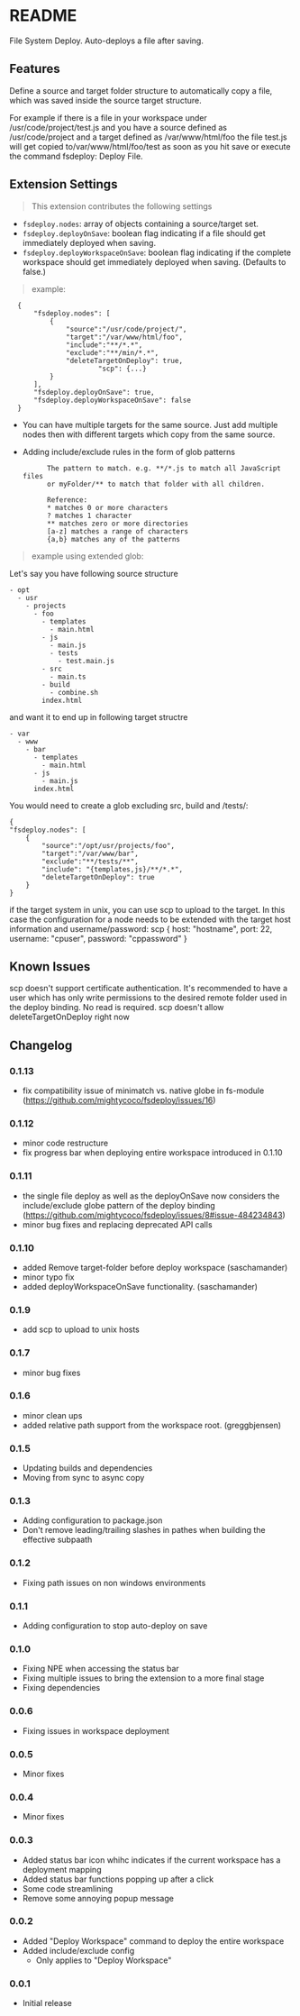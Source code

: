 # README

File System Deploy. Auto-deploys a file after saving.

## Features
Define a source and target folder structure to automatically copy a file, which was saved inside the source target structure.

For example if there is a file in your workspace under /usr/code/project/test.js and you have a source defined as /usr/code/project and a target defined as /var/www/html/foo the file test.js will get copied to/var/www/html/foo/test as soon as you hit save or execute the command fsdeploy: Deploy File.



## Extension Settings
> This extension contributes the following settings

* `fsdeploy.nodes`: array of objects containing a source/target set.
* `fsdeploy.deployOnSave`: boolean flag indicating if a file should get immediately deployed when saving. 
* `fsdeploy.deployWorkspaceOnSave`: boolean flag indicating if the complete workspace should get immediately deployed when saving. (Defaults to false.)

> example:

      {
          "fsdeploy.nodes": [
              {
                  "source":"/usr/code/project/",
                  "target":"/var/www/html/foo",
                  "include":"**/*.*",
                  "exclude":"**/min/*.*",
                  "deleteTargetOnDeploy": true,
        				  "scp": {...}
              }
          ],
          "fsdeploy.deployOnSave": true,
          "fsdeploy.deployWorkspaceOnSave": false
      }

- You can have multiple targets for the same source. 
  Just add multiple nodes then with different targets which copy from the same source.
- Adding include/exclude rules in the form of glob patterns


            The pattern to match. e.g. **/*.js to match all JavaScript files 
            or myFolder/** to match that folder with all children.

            Reference:
            * matches 0 or more characters
            ? matches 1 character
            ** matches zero or more directories
            [a-z] matches a range of characters
            {a,b} matches any of the patterns


> example using extended glob:

Let's say you have following source structure
```
- opt
  - usr
    - projects
      - foo
        - templates
          - main.html
        - js
          - main.js
          - tests
            - test.main.js
        - src
          - main.ts
        - build
          - combine.sh
        index.html
```

and want it to end up in following target structre
```
- var
  - www
    - bar
      - templates
        - main.html
      - js
        - main.js
      index.html
```

You would need to create a glob excluding src, build and /tests/:

    {
    "fsdeploy.nodes": [
        {
            "source":"/opt/usr/projects/foo",
            "target":"/var/www/bar",
            "exclude":"**/tests/**",
            "include": "{templates,js}/**/*.*",
            "deleteTargetOnDeploy": true
        }
    }

if the target system in unix, you can use scp to upload to the target. In this case the configuration for a node needs to be extended with the target host information and username/password:
scp {
	host: "hostname",
	port: 22,
	username: "cpuser",
	password: "cppassword"
}

## Known Issues
scp doesn't support certificate authentication. It's recommended to have a user which has only write permissions to the desired remote folder used in the deploy binding. No read is required.
scp doesn't allow deleteTargetOnDeploy right now

## Changelog

### 0.1.13
- fix compatibility issue of minimatch vs. native globe in fs-module (https://github.com/mightycoco/fsdeploy/issues/16)

### 0.1.12
- minor code restructure
- fix progress bar when deploying entire workspace introduced in 0.1.10

### 0.1.11
- the single file deploy as well as the deployOnSave now considers the include/exclude globe pattern of the deploy binding (https://github.com/mightycoco/fsdeploy/issues/8#issue-484234843)
- minor bug fixes and replacing deprecated API calls

### 0.1.10
- added Remove target-folder before deploy workspace (saschamander)
- minor typo fix
- added deployWorkspaceOnSave functionality. (saschamander)

### 0.1.9
- add scp to upload to unix hosts

### 0.1.7
- minor bug fixes

### 0.1.6
- minor clean ups
- added relative path support from the workspace root. (greggbjensen)

### 0.1.5
- Updating builds and dependencies
- Moving from sync to async copy

### 0.1.3
- Adding configuration to package.json
- Don't remove leading/trailing slashes in pathes when building the effective subpaath

### 0.1.2
- Fixing path issues on non windows environments

### 0.1.1
- Adding configuration to stop auto-deploy on save

### 0.1.0
- Fixing NPE when accessing the status bar
- Fixing multiple issues to bring the extension to a more final stage
- Fixing dependencies

### 0.0.6
- Fixing issues in workspace deployment

### 0.0.5
- Minor fixes

### 0.0.4
- Minor fixes

### 0.0.3

- Added status bar icon whihc indicates if the current workspace has a deployment mapping
- Added status bar functions popping up after a click
- Some code streamlining
- Remove some annoying popup message

### 0.0.2

- Added "Deploy Workspace" command to deploy the entire workspace
- Added include/exclude config
  - Only applies to "Deploy Workspace"

### 0.0.1

- Initial release